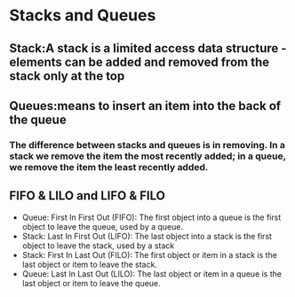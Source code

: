 # Stacks and Queues

## Stack:A stack is a limited access data structure - elements can be added and removed from the stack only at the top

## Queues:means to insert an item into the back of the queue

### The difference between stacks and queues is in removing. In a stack we remove the item the most recently added; in a queue, we remove the item the least recently added.

## FIFO & LILO and LIFO & FILO
- Queue: First In First Out (FIFO): The first object into a queue is the first object to leave the queue, used by a queue.
- Stack: Last In First Out (LIFO): The last object into a stack is the first object to leave the stack, used by a stack
- Stack: First In Last Out (FILO): The first object or item in a stack is the last object or item to leave the stack.
- Queue: Last In Last Out (LILO): The last object or item in a queue is the last object or item to leave the queue.


